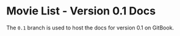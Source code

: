 # Movie List - Version 0.1 Docs

The `0.1` branch is used to host the docs for version 0.1 on GitBook.
